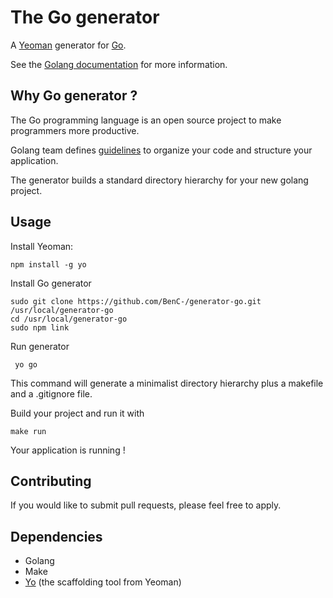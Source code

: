 # The Go generator

A [Yeoman](http://yeoman.io) generator for [Go](http://golang.org/).

See the [Golang documentation](https://golang.org/doc/) for more information.

## Why Go generator ?

The Go programming language is an open source project to make programmers more productive.

Golang team defines [guidelines](https://github.com/yeoman/yo) to organize your code and structure your application.

The generator builds a standard directory hierarchy for your new golang project.

## Usage

Install Yeoman:

    npm install -g yo


Install Go generator
    
    sudo git clone https://github.com/BenC-/generator-go.git /usr/local/generator-go
    cd /usr/local/generator-go
    sudo npm link

Run generator

     yo go 


This command will generate a minimalist directory hierarchy plus a makefile and a .gitignore file.

Build your project and run it with 

```
make run
```

Your application is running !

## Contributing

If you would like to submit pull requests, please feel free to apply.

## Dependencies

* Golang
* Make 
* [Yo](https://github.com/yeoman/yo) (the scaffolding tool from Yeoman)
